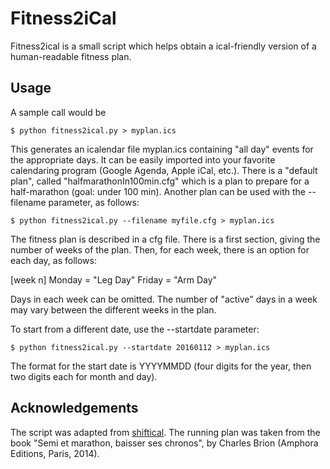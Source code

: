 # Fitness2iCal

Fitness2ical is a small script which helps obtain a ical-friendly version of a
human-readable fitness plan. 

## Usage

A sample call would be

    $ python fitness2ical.py > myplan.ics

This generates an icalendar file myplan.ics containing "all day" events for the
appropriate days. It can be easily imported into your favorite calendaring
program (Google Agenda, Apple iCal, etc.). There is a "default plan", called
"halfmarathonIn100min.cfg" which is a plan to prepare for a half-marathon (goal:
under 100 min). Another plan can be used with the --filename parameter, as
follows:

    $ python fitness2ical.py --filename myfile.cfg > myplan.ics

The fitness plan is described in a cfg file. There is a first section, giving
the number of weeks of the plan. Then, for each week, there is an option for
each day, as follows:

[week n]
Monday = "Leg Day"
Friday = "Arm Day"

Days in each week can be omitted. The number of "active" days in a week may vary
between the different weeks in the plan.

To start from a different date, use the --startdate parameter:

    $ python fitness2ical.py --startdate 20160112 > myplan.ics

The format for the start date is YYYYMMDD (four digits for the year, then two
digits each for month and day).

## Acknowledgements

The script was adapted from [shiftical](https://github.com/reinhardt/shiftcal).
The running plan was taken from the book "Semi et marathon, baisser ses
chronos", by Charles Brion (Amphora Editions, Paris, 2014).

